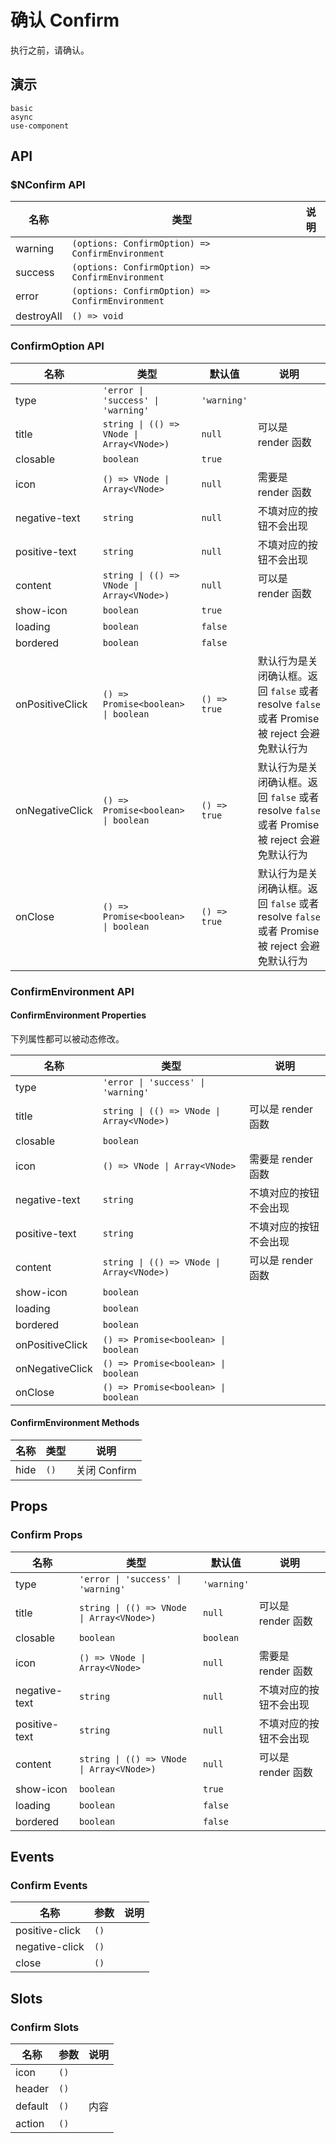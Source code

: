 # 确认 Confirm
执行之前，请确认。

## 演示
```demo
basic
async
use-component
```
## API
### $NConfirm API
|名称|类型|说明|
|-|-|-|
|warning|`(options: ConfirmOption) => ConfirmEnvironment`||
|success|`(options: ConfirmOption) => ConfirmEnvironment`||
|error|`(options: ConfirmOption) => ConfirmEnvironment`||
|destroyAll|`() => void`||

### ConfirmOption API
|名称|类型|默认值|说明|
|-|-|-|-|
|type|`'error \| 'success' \| 'warning'`|`'warning'`||
|title|`string \| (() => VNode \| Array<VNode>)`|`null`|可以是 render 函数|
|closable|`boolean`|`true`||
|icon|`() => VNode \| Array<VNode>`|`null`|需要是 render 函数|
|negative-text|`string`|`null`|不填对应的按钮不会出现|
|positive-text|`string`|`null`|不填对应的按钮不会出现|
|content|`string \| (() => VNode \| Array<VNode>)`|`null`|可以是 render 函数|
|show-icon|`boolean`|`true`||
|loading|`boolean`|`false`||
|bordered|`boolean`|`false`||
|onPositiveClick|`() => Promise<boolean> \| boolean`|`() => true`|默认行为是关闭确认框。返回 `false` 或者 resolve `false` 或者 Promise 被 reject 会避免默认行为|
|onNegativeClick|`() => Promise<boolean> \| boolean`|`() => true`|默认行为是关闭确认框。返回 `false` 或者 resolve `false` 或者 Promise 被 reject 会避免默认行为|
|onClose|`() => Promise<boolean> \| boolean`|`() => true`|默认行为是关闭确认框。返回 `false` 或者 resolve `false` 或者 Promise 被 reject 会避免默认行为|

### ConfirmEnvironment API
#### ConfirmEnvironment Properties
下列属性都可以被动态修改。

|名称|类型|说明|
|-|-|-|
|type|`'error \| 'success' \| 'warning'`||
|title|`string \| (() => VNode \| Array<VNode>)`|可以是 render 函数|
|closable|`boolean`||
|icon|`() => VNode \| Array<VNode>`|需要是 render 函数|
|negative-text|`string`|不填对应的按钮不会出现|
|positive-text|`string`|不填对应的按钮不会出现|
|content|`string \| (() => VNode \| Array<VNode>)`|可以是 render 函数|
|show-icon|`boolean`||
|loading|`boolean`||
|bordered|`boolean`||
|onPositiveClick|`() => Promise<boolean> \| boolean`||
|onNegativeClick|`() => Promise<boolean> \| boolean`||
|onClose|`() => Promise<boolean> \| boolean`||

#### ConfirmEnvironment Methods
|名称|类型|说明|
|-|-|-|
|hide|`()`|关闭 Confirm|

## Props
### Confirm Props
|名称|类型|默认值|说明|
|-|-|-|-|
|type|`'error \| 'success' \| 'warning'`|`'warning'`||
|title|`string \| (() => VNode \| Array<VNode>)`|`null`|可以是 render 函数|
|closable|`boolean`|`boolean`||
|icon|`() => VNode \| Array<VNode>`|`null`|需要是 render 函数|
|negative-text|`string`|`null`|不填对应的按钮不会出现|
|positive-text|`string`|`null`|不填对应的按钮不会出现|
|content|`string \| (() => VNode \| Array<VNode>)`|`null`|可以是 render 函数|
|show-icon|`boolean`|`true`||
|loading|`boolean`|`false`||
|bordered|`boolean`|`false`||

## Events
### Confirm Events
|名称|参数|说明|
|-|-|-|
|positive-click|`()`||
|negative-click|`()`||
|close|`()`||

## Slots
### Confirm Slots
|名称|参数|说明|
|-|-|-|
|icon|`()`||
|header|`()`||
|default|`()`|内容|
|action|`()`||


